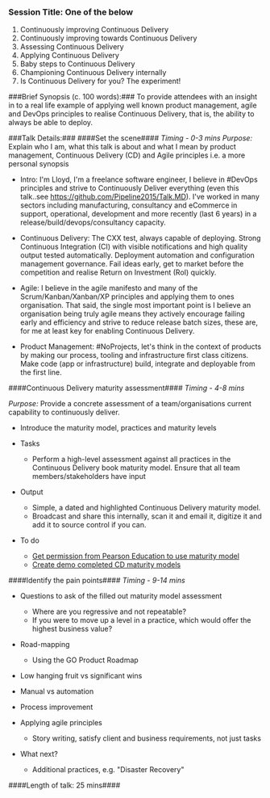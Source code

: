 ### Session Title: One of the below ###
1. Continuously improving Continuous Delivery
1. Continuously improving towards Continuous Delivery
1. Assessing Continuous Delivery
1. Applying Continuous Delivery
1. Baby steps to Continuous Delivery
1. Championing Continuous Delivery internally
1. Is Continuous Delivery for you? The experiment!

###Brief Synopsis (c. 100 words):###
To provide attendees with an insight in to a real life example of applying well known product management, agile and DevOps principles to realise Continuous Delivery, that is, the ability to always be able to deploy. 

###Talk Details:###
####Set the scene####
*Timing - 0-3 mins*
*Purpose:* Explain who I am, what this talk is about and what I mean by product management, Continuous Delivery (CD) and Agile principles i.e. a more personal synopsis

* Intro: I'm Lloyd, I'm a freelance software engineer, I believe in #DevOps principles and strive to Continuously Deliver everything (even this talk..see https://github.com/Pipeline2015/Talk.MD). I've worked in many sectors including manufacturing, consultancy and eCommerce in support, operational, development and more recently (last 6 years) in a release/build/devops/consultancy capacity. 

* Continuous Delivery:  The CXX test, always capable of deploying. Strong Continuous Integration (CI) with visible notifications and high quality output tested automatically. Deployment automation and configuration management governance. Fail ideas early, get to market before the competition and realise Return on Investment (RoI) quickly.

* Agile: I believe in the agile manifesto and many of the Scrum/Kanban/Xanban/XP principles and applying them to ones organisation. That said, the single most important point is I believe an organisation being truly agile means they actively encourage failing early and efficiency and strive to reduce release batch sizes, these are, for me at least key for enabling Continuous Delivery. 

* Product Management: #NoProjects, let's think in the context of products by making our process, tooling and infrastructure first class citizens. Make code (app or infrastructure) build, integrate and deployable from the first line.

####Continuous Delivery maturity assessment####
*Timing - 4-8 mins*

*Purpose:* Provide a concrete assessment of a team/organisations current capability to continuously deliver.  
* Introduce the maturity model, practices and maturity levels
* Tasks 
  * Perform a high-level assessment against all practices in the Continuous Delivery book maturity model. Ensure that all team members/stakeholders have input 
* Output
  * Simple, a dated and highlighted Continuous Delivery maturity model.
  * Broadcast and share this internally, scan it and email it, digitize it and add it to source control if you can. 

* To do  
  * [Get permission from Pearson Education to use maturity model](#1)
  * [Create demo completed CD maturity models](#2)
  
####Identify the pain points####
*Timing - 9-14 mins*

* Questions to ask of the filled out maturity model assessment 
  * Where are you regressive and not repeatable?
  * If you were to move up a level in a practice, which would offer the highest business value?
* Road-mapping
  * Using the GO Product Roadmap 
* Low hanging fruit vs significant wins
* Manual vs automation
* Process improvement
* Applying agile principles
  * Story writing, satisfy client and business requirements, not just tasks 

* What next?
  * Additional practices, e.g. "Disaster Recovery"
  
####Length of talk: 25 mins####
